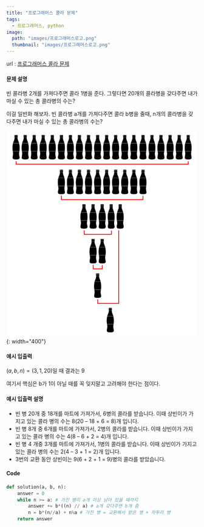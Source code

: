 ```yaml
---
title: "프로그래머스 콜라 문제"
tags:
  - 프로그래머스, python
image:
  path: "images/프로그래머스로고.png"
  thumbnail: "images/프로그래머스로고.png"
---
```


url : [프로그래머스 콜라 문제](https://school.programmers.co.kr/learn/courses/30/lessons/132267)

#### 문제 설명
빈 콜라병 2개를 가져다주면 콜라 1병을 준다. 그렇다면 20개의 콜라병을 갖다주면 내가 마실 수 있는 총 콜라병의 수는?

이걸 일반화 해보자. 빈 콜라병 a개를 가져다주면 콜라 b병을 줄때, n개의 콜라병을 갖다주면 내가 마실 수 있는 총 콜라병의 수는? 

![](/images/2023-06-16-21-41-29.png){: width="400"}

#### 예시 입출력
$(a,b,n)=(3,1,20)$일 때 결과는 $9$

여기서 핵심은 b가 1이 아닐 때를 꼭 잊지말고 고려해야 한다는 점이다.


#### 예시 입출력 설명
-   빈 병 20개 중 18개를 마트에 가져가서, 6병의 콜라를 받습니다. 이때 상빈이가 가지고 있는 콜라 병의 수는 8(20 – 18 + 6 = 8)개 입니다.
-   빈 병 8개 중 6개를 마트에 가져가서, 2병의 콜라를 받습니다. 이때 상빈이가 가지고 있는 콜라 병의 수는 4(8 – 6 + 2 = 4)개 입니다.
-   빈 병 4 개중 3개를 마트에 가져가서, 1병의 콜라를 받습니다. 이때 상빈이가 가지고 있는 콜라 병의 수는 2(4 – 3 + 1 = 2)개 입니다.
-   3번의 교환 동안 상빈이는 9(6 + 2 + 1 = 9)병의 콜라를 받았습니다.


#### Code
```python
def solution(a, b, n):
    answer = 0
    while n >= a: # 가진 병이 a개 이상 남아 있을 때까지 
        answer += b*((n) // a) # a개 갖다주면 b개 줌
        n = b*(n//a) + n%a # 가진 병 = 교환해서 받은 병 + 자투리 병
    return answer
```
